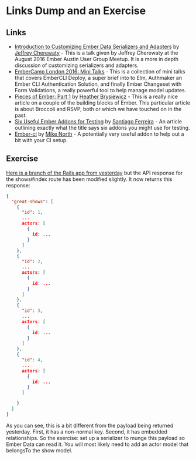 # Links Dump and an Exercise

## Links

* [Introduction to Customizing Ember Data Serializers and Adapters](https://youtu.be/6aWauA9-fV8) by [Jeffrey Cherewaty](https://twitter.com/cherewaty) - This is a talk given by Jeffrey Cherewaty at the August 2016 Ember Austin User Group Meetup. It is a more in depth discussion of customizing serializers and adapters.
* [EmberCamp London 2016: Mini Talks](https://youtu.be/5QmVfpUUkYE?list=PL4eq2DPpyBbmrPasP06vK7cUkPUCNn_rW) - This is a collection of mini talks that covers EmberCLI Deploy, a super brief into to Elm, Authmaker an Ember CLI Authentication Solution, and finally Ember Changeset with Form Validations, a really powerful tool to help manage model updates.
* [Pieces of Ember: Part 1](https://dockyard.com/blog/2016/08/12/pieces-of-ember-part1) by [Heather Brysiewicz](https://dockyard.com/blog/authors/heather-brysieswicz) - This is a really nice article on a couple of the building blocks of Ember. This particular article is about Broccoli and RSVP, both or which we have touched on in the past.
* [Six Useful Ember Addons for Testing](https://wyeworks.com/blog/2016/7/18/six-useful-ember-addons-for-testing/) by [Santiago Ferreira](https://twitter.com/san650) - An article outlining exactly what the title says six addons you might use for testing.
* [Ember-ci](https://github.com/mike-north/ember-ci) by [Mike North](https://twitter.com/MichaelLNorth) - A potentially very useful addon to help out a bit with your CI setup.

## Exercise

[Here is a branch of the Rails app from yesterday](https://github.com/baroquon/best_shows/tree/008.5) but the API response for the shows#index route has been modified slightly. It now returns this response:

```JSON
{
  "great-shows": [
    {
      "id": 1,
      ...
      actors: [
        {
          id: ...
        }
      ]
    },
    {
      "id": 2,
      ...
      actors: [
        {
          id: ...
        }
      ]
    },
    {
      "id": 3,
      ...
      actors: [
        {
          id: ...
        }
      ]
    },
    {
      "id": 4,
      ...
      actors: [
        {
          id: ...
        }
      ]

    }
  ]
}
```

As you can see, this is a bit different from the payload being returned yesterday. First, it has a non-normal key. Second, it has embedded relationships. So the exercise: set up a serializer to munge this payload so Ember Data can read it. You will most likely need to add an actor model that belongsTo the show model. 
